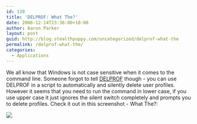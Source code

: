 ```yaml
---
id: 130
title: 'DELPROF: What The?'
date: 2006-12-14T23:36:00+10:00
author: Aaron Parker
layout: post
guid: http://blog.stealthpuppy.com/uncategorized/delprof-what-the
permalink: /delprof-what-the/
categories:
  - Applications
---
```

We all know that Windows is not case sensitive when it comes to the command line. Someone forgot to tell [DELPROF](http://www.microsoft.com/downloads/details.aspx?familyid=901A9B95-6063-4462-8150-360394E98E1E&displaylang=en&&DI=6066&IG=2e88cf101dce4d99b9032e2a7598a5a8&POS=1&CM=WPU&CE=1&CS=AWP&SR=1) though - you can use DELPROF in a script to automatically and silently delete user profiles. However it seems that you need to run the command in lower case, if you use upper case it just ignores the silent switch completely and prompts you to delete profiles. Check it out in this screenshot - What The?:

<img border="0" src="{{site.baseurl}}.com/media/2006/12/1000.14.257.WhatTheDelProf.png" />